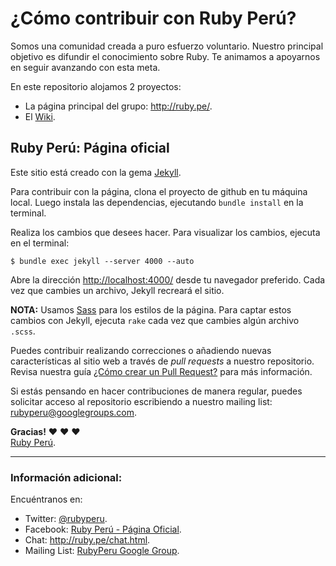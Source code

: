 # ¿Cómo contribuir con Ruby Perú?

Somos una comunidad creada a puro esfuerzo voluntario. Nuestro principal
objetivo es difundir el conocimiento sobre Ruby. Te animamos a apoyarnos
en seguir avanzando con esta meta.

En este repositorio alojamos 2 proyectos:

  * La página principal del grupo: <http://ruby.pe/>.
  * El [Wiki](https://github.com/rubyperu/rubyperu.github.com/wiki).

## Ruby Perú: Página oficial

Este sitio está creado con la gema [Jekyll](https://github.com/mojombo/jekyll).

Para contribuir con la página, clona el proyecto de github en tu máquina local.
Luego instala las dependencias, ejecutando `bundle install` en la terminal.

Realiza los cambios que desees hacer. Para visualizar los cambios, ejecuta
en el terminal:

    $ bundle exec jekyll --server 4000 --auto

Abre la dirección <http://localhost:4000/> desde tu navegador preferido. Cada
vez que cambies un archivo, Jekyll recreará el sitio.

**NOTA:** Usamos [Sass](http://sass-lang.com/) para los estilos de la página.
Para captar estos cambios con Jekyll, ejecuta `rake` cada vez que cambies
algún archivo `.scss`.

Puedes contribuir realizando correcciones o añadiendo nuevas características al
sitio web a través de _pull requests_ a nuestro repositorio. Revisa nuestra
guía [¿Cómo crear un Pull Request?](https://github.com/rubyperu/rubyperu.github.com/wiki/Pull-Requests-en-Github)
para más información.

Si estás pensando en hacer contribuciones de manera regular, puedes solicitar
acceso al repositorio escribiendo a nuestro mailing list:
<rubyperu@googlegroups.com>.

**Gracias!**
:heart: :heart: :heart: <br />
[Ruby Perú](http://ruby.pe/).

--------------------------------------------------------------------------------

### Información adicional:

Encuéntranos en:

* Twitter: [@rubyperu](https://twitter.com/rubyperu).
* Facebook: [Ruby Perú - Página Oficial](https://www.facebook.com/pages/Ruby-Perú/191872640917345).
* Chat: <http://ruby.pe/chat.html>.
* Mailing List: [RubyPeru Google Group](https://groups.google.com/forum/?fromgroups#!forum/rubyperu).
